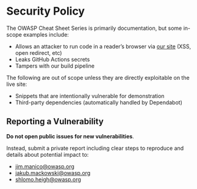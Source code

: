 # Security Policy

The OWASP Cheat Sheet Series is primarily documentation, but some in-scope examples include:

- Allows an attacker to run code in a reader’s browser via [our site](https://cheatsheetseries.owasp.org/) (XSS, open redirect, etc)
- Leaks GitHub Actions secrets
- Tampers with our build pipeline

The following are out of scope unless they are directly exploitable on the live site:

- Snippets that are intentionally vulnerable for demonstration
- Third-party dependencies (automatically handled by Dependabot)

## Reporting a Vulnerability

**Do not open public issues for new vulnerabilities**.

Instead, submit a private report including clear steps to reproduce and details about potential impact to:

- <jim.manico@owasp.org>
- <jakub.mackowski@owasp.org>
- <shlomo.heigh@owasp.org>
